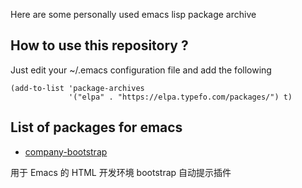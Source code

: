 Here are some personally used emacs lisp package archive

## How to use this repository ?

Just edit your ~/.emacs configuration file and add the following

    (add-to-list 'package-archives
                 '("elpa" . "https://elpa.typefo.com/packages/") t)

## List of packages for emacs

- [company-bootstrap](http://github.com/typefo/company-bootstrap)

用于 Emacs 的 HTML 开发环境 bootstrap 自动提示插件
